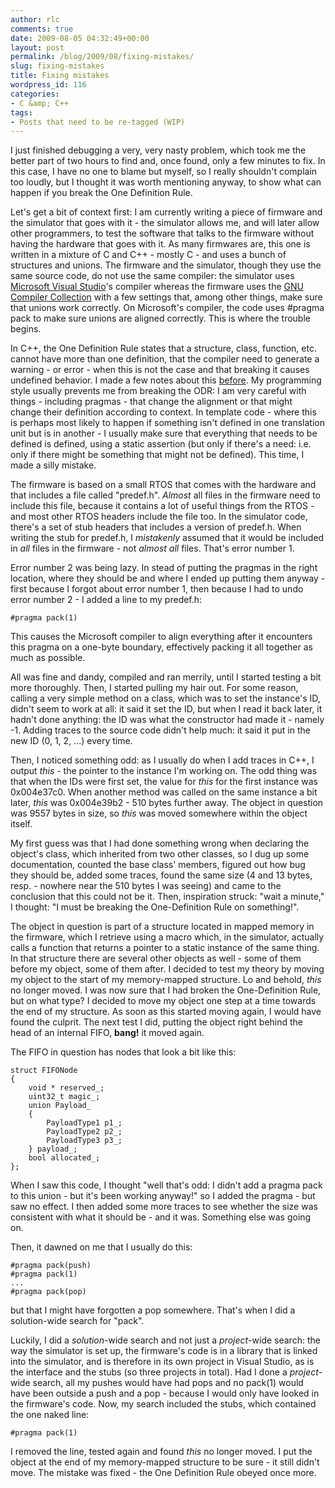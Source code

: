 ```yaml
---
author: rlc
comments: true
date: 2009-08-05 04:32:49+00:00
layout: post
permalink: /blog/2009/08/fixing-mistakes/
slug: fixing-mistakes
title: Fixing mistakes
wordpress_id: 116
categories:
- C &amp; C++
tags:
- Posts that need to be re-tagged (WIP)
---
```


I just finished debugging a very, very nasty problem, which took me the better part of two hours to find and, once found, only a few minutes to fix. In this case, I have no one to blame but myself, so I really shouldn't complain too loudly, but I thought it was worth mentioning anyway, to show what can happen if you break the One Definition Rule.
<!--more-->

Let's get a bit of context first: I am currently writing a piece of firmware and the simulator that goes with it - the simulator allows me, and will later allow other programmers, to test the software that talks to the firmware without having the hardware that goes with it. As many firmwares are, this one is written in a mixture of C and C++ - mostly C - and uses a bunch of structures and unions. The firmware and the simulator, though they use the same source code, do not use the same compiler: the simulator uses [Microsoft Visual Studio](http://www.microsoft.com/visualstudio)'s compiler whereas the firmware uses the [GNU Compiler Collection](http://gcc.gnu.org/) with a few settings that, among other things, make sure that unions work correctly. On Microsoft's compiler, the code uses #pragma pack to make sure unions are aligned correctly. This is where the trouble begins.

In C++, the One Definition Rule states that a structure, class, function, etc. cannot have more than one definition, that the compiler need to generate a warning - or error - when this is not the case and that breaking it causes undefined behavior. I made a few notes about this [before](/blog/2009/07/ah-the-one-definition-rule/). My programming style usually prevents me from breaking the ODR: I am very careful with things - including pragmas - that change the alignment or that might change their definition according to context. In template code - where this is perhaps most likely to happen if something isn't defined in one translation unit but is in another - I usually make sure that everything that needs to be defined is defined, using a static assertion (but only if there's a need: i.e. only if there might be something that might not be defined). This time, I made a silly mistake.

The firmware is based on a small RTOS that comes with the hardware and that includes a file called "predef.h". _Almost_ all files in the firmware need to include this file, because it contains a lot of useful things from the RTOS - and most other RTOS headers include the file too. In the simulator code, there's a set of stub headers that includes a version of predef.h. When writing the stub for predef.h, I _mistakenly_ assumed that it would be included in _all_ files in the firmware - not _almost all_ files. That's error number 1.

Error number 2 was being lazy. In stead of putting the pragmas in the right location, where they should be and where I ended up putting them anyway - first because I forgot about error number 1, then because I had to undo error number 2 - I added a line to my predef.h:
    
    #pragma pack(1)

This causes the Microsoft compiler to align everything after it encounters this pragma on a one-byte boundary, effectively packing it all together as much as possible.

All was fine and dandy, compiled and ran merrily, until I started testing a bit more thoroughly. Then, I started pulling my hair out. For some reason, calling a very simple method on a class, which was to set the instance's ID, didn't seem to work at all: it said it set the ID, but when I read it back later, it hadn't done anything: the ID was what the constructor had made it - namely -1. Adding traces to the source code didn't help much: it said it put in the new ID (0, 1, 2, ...) every time.

Then, I noticed something odd: as I usually do when I add traces in C++, I output _this_ - the pointer to the instance I'm working on. The odd thing was that when the IDs were first set, the value for _this_ for the first instance was 0x004e37c0. When another method was called on the same instance a bit later, _this_ was 0x004e39b2 - 510 bytes further away. The object in question was 9557 bytes in size, so _this_ was moved somewhere within the object itself.

My first guess was that I had done something wrong when declaring the object's class, which inherited from two other classes, so I dug up some documentation, counted the base class' members, figured out how bug they should be, added some traces, found the same size (4 and 13 bytes, resp. - nowhere near the 510 bytes I was seeing)  and came to the conclusion that this could not be it. Then, inspiration struck: "wait a minute," I thought: "I must be breaking the One-Definition Rule on something!".

The object in question is part of a structure located in mapped memory in the firmware, which I retrieve using a macro which, in the simulator, actually calls a function that returns a pointer to a static instance of the same thing. In that structure there are several other objects as well - some of them before my object, some of them after. I decided to test my theory by moving my object to the start of my memory-mapped structure. Lo and behold, _this_ no longer moved. I was now sure that I had broken the One-Definition Rule, but on what type? I decided to move my object one step at a time towards the end of my structure. As soon as this started moving again, I would have found the culprit. The next test I did, putting the object right behind the head of an internal FIFO, **bang!** it moved again.

The FIFO in question has nodes that look a bit like this: 
    
    struct FIFONode
    {
    	void * reserved_;
    	uint32_t magic_;
    	union Payload_
    	{
    		PayloadType1 p1_;
    		PayloadType2 p2_;
    		PayloadType3 p3_;
    	} payload_;
    	bool allocated_;
    };



When I saw this code, I thought "well that's odd: I didn't add a pragma pack to this union - but it's been working anyway!" so I added the pragma - but saw no effect. I then added some more traces to see whether the size was consistent with what it should be - and it was. Something else was going on.

Then, it dawned on me that I usually do this:
    
    #pragma pack(push)
    #pragma pack(1)
    ...
    #pragma pack(pop)

but that I might have forgotten a pop somewhere. That's when I did a solution-wide search for "pack".

Luckily, I did a _solution_-wide search and not just a _project_-wide search: the way the simulator is set up, the firmware's code is in a library that is linked into the simulator, and is therefore in its own project in Visual Studio, as is the interface and the stubs (so three projects in total). Had I done a _project_-wide search, all my pushes would have had pops and no pack(1) would have been outside a push and a pop - because I would only have looked in the firmware's code. Now, my search included the stubs, which contained the one naked line:
    
    #pragma pack(1)



I removed the line, tested again and found _this_ no longer moved. I put the object at the end of my memory-mapped structure to be sure - it still didn't move. The mistake was fixed - the One Definition Rule obeyed once more.
